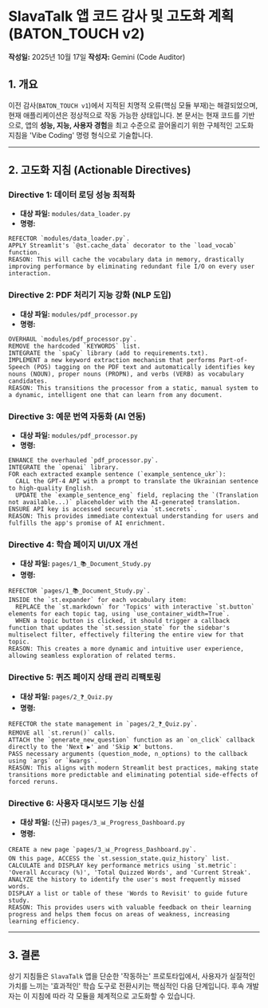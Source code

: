 # SlavaTalk 앱 코드 감사 및 고도화 계획 (BATON_TOUCH v2)

**작성일:** 2025년 10월 17일
**작성자:** Gemini (Code Auditor)

## 1. 개요

이전 감사(`BATON_TOUCH v1`)에서 지적된 치명적 오류(핵심 모듈 부재)는 해결되었으며, 현재 애플리케이션은 정상적으로 작동 가능한 상태입니다. 본 문서는 현재 코드를 기반으로, 앱의 **성능, 지능, 사용자 경험**을 최고 수준으로 끌어올리기 위한 구체적인 고도화 지침을 'Vibe Coding' 명령 형식으로 기술합니다.

---

## 2. 고도화 지침 (Actionable Directives)

### **Directive 1: 데이터 로딩 성능 최적화**

- **대상 파일:** `modules/data_loader.py`
- **명령:**
```vibe
REFECTOR `modules/data_loader.py`.
APPLY Streamlit's `@st.cache_data` decorator to the `load_vocab` function.
REASON: This will cache the vocabulary data in memory, drastically improving performance by eliminating redundant file I/O on every user interaction.
```

### **Directive 2: PDF 처리기 지능 강화 (NLP 도입)**

- **대상 파일:** `modules/pdf_processor.py`
- **명령:**
```vibe
OVERHAUL `modules/pdf_processor.py`.
REMOVE the hardcoded `KEYWORDS` list.
INTEGRATE the `spaCy` library (add to requirements.txt).
IMPLEMENT a new keyword extraction mechanism that performs Part-of-Speech (POS) tagging on the PDF text and automatically identifies key nouns (NOUN), proper nouns (PROPN), and verbs (VERB) as vocabulary candidates.
REASON: This transitions the processor from a static, manual system to a dynamic, intelligent one that can learn from any document.
```

### **Directive 3: 예문 번역 자동화 (AI 연동)**

- **대상 파일:** `modules/pdf_processor.py`
- **명령:**
```vibe
ENHANCE the overhauled `pdf_processor.py`.
INTEGRATE the `openai` library.
FOR each extracted example sentence (`example_sentence_ukr`):
  CALL the GPT-4 API with a prompt to translate the Ukrainian sentence to high-quality English.
  UPDATE the `example_sentence_eng` field, replacing the `(Translation not available...)` placeholder with the AI-generated translation.
ENSURE API key is accessed securely via `st.secrets`.
REASON: This provides immediate contextual understanding for users and fulfills the app's promise of AI enrichment.
```

### **Directive 4: 학습 페이지 UI/UX 개선**

- **대상 파일:** `pages/1_📚_Document_Study.py`
- **명령:**
```vibe
REFECTOR `pages/1_📚_Document_Study.py`.
INSIDE the `st.expander` for each vocabulary item:
  REPLACE the `st.markdown` for 'Topics' with interactive `st.button` elements for each topic tag, using `use_container_width=True`.
  WHEN a topic button is clicked, it should trigger a callback function that updates the `st.session_state` for the sidebar's multiselect filter, effectively filtering the entire view for that topic.
REASON: This creates a more dynamic and intuitive user experience, allowing seamless exploration of related terms.
```

### **Directive 5: 퀴즈 페이지 상태 관리 리팩토링**

- **대상 파일:** `pages/2_❓_Quiz.py`
- **명령:**
```vibe
REFECTOR the state management in `pages/2_❓_Quiz.py`.
REMOVE all `st.rerun()` calls.
ATTACH the `generate_new_question` function as an `on_click` callback directly to the 'Next ▶️' and 'Skip ❌' buttons.
PASS necessary arguments (question_mode, n_options) to the callback using `args` or `kwargs`.
REASON: This aligns with modern Streamlit best practices, making state transitions more predictable and eliminating potential side-effects of forced reruns.
```

### **Directive 6: 사용자 대시보드 기능 신설**

- **대상 파일:** (신규) `pages/3_📊_Progress_Dashboard.py`
- **명령:**
```vibe
CREATE a new page `pages/3_📊_Progress_Dashboard.py`.
ON this page, ACCESS the `st.session_state.quiz_history` list.
CALCULATE and DISPLAY key performance metrics using `st.metric`: 'Overall Accuracy (%)', 'Total Quizzed Words', and 'Current Streak'.
ANALYZE the history to identify the user's most frequently missed words.
DISPLAY a list or table of these 'Words to Revisit' to guide future study.
REASON: This provides users with valuable feedback on their learning progress and helps them focus on areas of weakness, increasing learning efficiency.
```

---

## 3. 결론

상기 지침들은 `SlavaTalk` 앱을 단순한 '작동하는' 프로토타입에서, 사용자가 실질적인 가치를 느끼는 '효과적인' 학습 도구로 전환시키는 핵심적인 다음 단계입니다. 후속 개발자는 이 지침에 따라 각 모듈을 체계적으로 고도화할 수 있습니다.